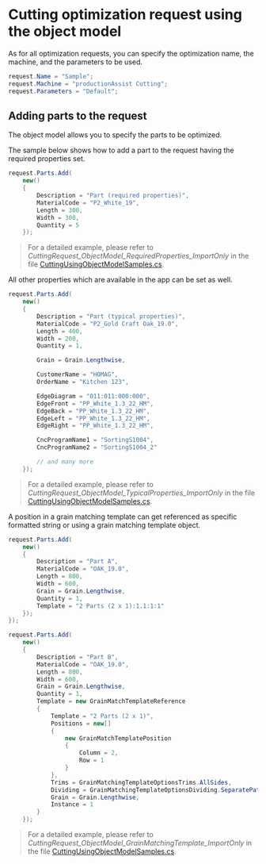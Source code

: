 ﻿# Cutting optimization request using the object model

As for all optimization requests, you can specify the optimization name, the machine, and the parameters to be used.

```c#
request.Name = "Sample";
request.Machine = "productionAssist Cutting";
request.Parameters = "Default";
```

## Adding parts to the request

The object model allows you to specify the parts to be optimized. 

The sample below shows how to add a part to the request having the required properties set.

``` c#
request.Parts.Add(
    new()
    {
        Description = "Part (required properties)",
        MaterialCode = "P2_White_19",
        Length = 300,
        Width = 300,
        Quantity = 5
    });
```

> For a detailed example, please refer to <i>CuttingRequest_ObjectModel_RequiredProperties_ImportOnly</i> in the file [CuttingUsingObjectModelSamples.cs](CuttingUsingObjectModelSamples.cs).

All other properties which are available in the app can be set as well.

``` c#
request.Parts.Add(
    new()
    {
        Description = "Part (typical properties)",
        MaterialCode = "P2_Gold Craft Oak_19.0",
        Length = 400,
        Width = 200,
        Quantity = 1,

        Grain = Grain.Lengthwise,

        CustomerName = "HOMAG",
        OrderName = "Kitchen 123",

        EdgeDiagram = "011:011:000:000",
        EdgeFront = "PP_White_1.3_22_HM",
        EdgeBack = "PP_White_1.3_22_HM",
        EdgeLeft = "PP_White_1.3_22_HM",
        EdgeRight = "PP_White_1.3_22_HM",

        CncProgramName1 = "SortingS1004",
        CncProgramName2 = "SortingS1004_2"

        // and many more
    });
```

> For a detailed example, please refer to <i>CuttingRequest_ObjectModel_TypicalProperties_ImportOnly</i> in the file [CuttingUsingObjectModelSamples.cs](CuttingUsingObjectModelSamples.cs).

A position in a grain matching template can get referenced as specific formatted string or using a grain matching template object.

``` c#
request.Parts.Add(
    new()
    {
        Description = "Part A",
        MaterialCode = "OAK_19.0",
        Length = 800,
        Width = 600,
        Grain = Grain.Lengthwise,
        Quantity = 1,
        Template = "2 Parts (2 x 1):1.1:1:1"
    });
});

request.Parts.Add(
    new()
    {
        Description = "Part B",
        MaterialCode = "OAK_19.0",
        Length = 800,
        Width = 600,
        Grain = Grain.Lengthwise,
        Quantity = 1,
        Template = new GrainMatchTemplateReference
        {
            Template = "2 Parts (2 x 1)",
            Positions = new[]
            {
                new GrainMatchTemplatePosition
                {
                    Column = 2,
                    Row = 1
                }
            },
            Trims = GrainMatchingTemplateOptionsTrims.AllSides,
            Dividing = GrainMatchingTemplateOptionsDividing.SeparatePattern,
            Grain = Grain.Lengthwise,
            Instance = 1
        }                   
    });
```

> For a detailed example, please refer to <i>CuttingRequest_ObjectModel_GrainMatchingTemplate_ImportOnly</i> in the file [CuttingUsingObjectModelSamples.cs](CuttingUsingObjectModelSamples.cs).